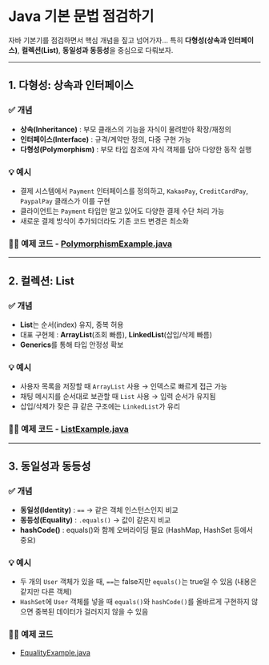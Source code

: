 # Java 기본 문법 점검하기

자바 기본기를 점검하면서 핵심 개념을 짚고 넘어가자... 특히 **다형성(상속과 인터페이스)**, **컬렉션(List)**, **동일성과 동등성**을 중심으로 다뤄보자.

---

## 1. 다형성: 상속과 인터페이스

### ✅ 개념
- **상속(Inheritance)** : 부모 클래스의 기능을 자식이 물려받아 확장/재정의
- **인터페이스(Interface)** : 규격/계약만 정의, 다중 구현 가능
- **다형성(Polymorphism)** : 부모 타입 참조에 자식 객체를 담아 다양한 동작 실행

### 💡 예시
- 결제 시스템에서 `Payment` 인터페이스를 정의하고, `KakaoPay`, `CreditCardPay`, `PaypalPay` 클래스가 이를 구현
- 클라이언트는 `Payment` 타입만 알고 있어도 다양한 결제 수단 처리 가능
- 새로운 결제 방식이 추가되더라도 기존 코드 변경은 최소화

### 🧑‍💻 예제 코드 - [PolymorphismExample.java](../src/java_basics_01/PolymorphismExample.java)

---

## 2. 컬렉션: List

### ✅ 개념
- **List**는 순서(index) 유지, 중복 허용
- 대표 구현체 : **ArrayList**(조회 빠름), **LinkedList**(삽입/삭제 빠름)
- **Generics**를 통해 타입 안정성 확보

### 💡 예시
- 사용자 목록을 저장할 때 `ArrayList` 사용 → 인덱스로 빠르게 접근 가능
- 채팅 메시지를 순서대로 보관할 때 `List` 사용 → 입력 순서가 유지됨
- 삽입/삭제가 잦은 큐 같은 구조에는 `LinkedList`가 유리

### 🧑‍💻 예제 코드 - [ListExample.java](../src/java_basics_01/ListExample.java)

---

## 3. 동일성과 동등성

### ✅ 개념
- **동일성(Identity)** : `==` → 같은 객체 인스턴스인지 비교
- **동등성(Equality)** : `.equals()` → 값이 같은지 비교
- **hashCode()** : equals()와 함께 오버라이딩 필요 (HashMap, HashSet 등에서 중요)

### 💡 예시
- 두 개의 `User` 객체가 있을 때, `==`는 false지만 `equals()`는 true일 수 있음 (내용은 같지만 다른 객체)
- `HashSet`에 `User` 객체를 넣을 때 `equals()`와 `hashCode()`를 올바르게 구현하지 않으면 중복된 데이터가 걸러지지 않을 수 있음

### 🧑‍💻 예제 코드
- [EqualityExample.java](../src/java_basics_01/EqualityExample.java)
